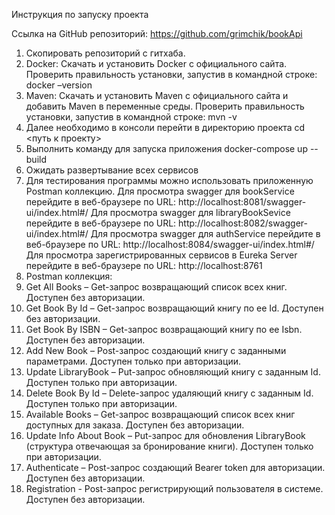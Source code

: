 Инструкция по запуску проекта

Ссылка на GitHub репозиторий: https://github.com/grimchik/bookApi
1.	Скопировать репозиторий с гитхаба.
2.	Docker: Скачать и установить Docker с официального сайта.
Проверить правильность установки, запустив в командной строке: docker –version
3.	Maven: Скачать и установить Maven с официального сайта и добавить Maven в переменные среды.
Проверить правильность установки, запустив в командной строке: mvn -v
4.	Далее необходимо в консоли перейти в директорию проекта cd <путь к проекту>
5.	Выполнить команду для запуска приложения docker-compose up --build
6.	Ожидать развертывание всех сервисов
7.	Для тестирования программы можно использовать приложенную Postman коллекцию.
    Для просмотра swagger для bookService перейдите в веб-браузере по URL: http://localhost:8081/swagger-ui/index.html#/
  	Для просмотра swagger для libraryBookSevice перейдите в веб-браузере по URL: http://localhost:8082/swagger-ui/index.html#/
  	Для просмотра swagger для authService перейдите в веб-браузере по URL: http://localhost:8084/swagger-ui/index.html#/
  	Для просмотра зарегистрированных сервисов в Eureka Server перейдите в веб-браузере по URL: http://localhost:8761
9.	Postman коллекция:
1.	Get All Books – Get-запрос возвращающий список всех книг. Доступен без авторизации.
2.	Get Book By Id – Get-запрос возвращающий книгу по ее Id. Доступен без авторизации.
3.	Get Book By ISBN – Get-запрос возвращающий книгу по ее Isbn. Доступен без авторизации.
4.	Add New Book – Post-запрос создающий книгу с заданными параметрами. Доступен только при авторизации.
5.	Update LibraryBook – Put-запрос обновляющий книгу с заданным Id. Доступен только при авторизации.
6.	Delete Book By Id – Delete-запрос удаляющий книгу с заданным Id. Доступен только при авторизации.
7.	Available Books – Get-запрос возвращающий список всех книг доступных для заказа. Доступен без авторизации.
8.	Update Info About Book – Put-запрос для обновления LibraryBook (структура отвечающая за бронирование книги). Доступен только при авторизации.
9.	Authenticate – Post-запрос создающий Bearer token для авторизации. Доступен без авторизации.
10.	Registration - Post-запрос регистрирующий пользователя в системе. Доступен без авторизации.

